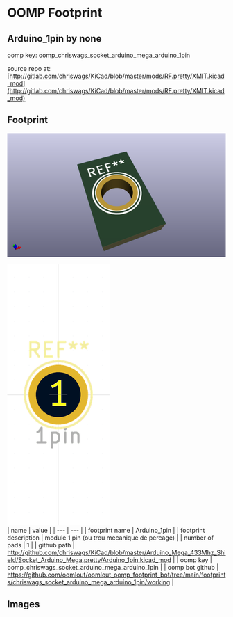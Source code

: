 # OOMP Footprint  
## Arduino_1pin  by none  
  
oomp key: oomp_chriswags_socket_arduino_mega_arduino_1pin  
  
source repo at: [http://gitlab.com/chriswags/KiCad/blob/master/mods/RF.pretty/XMIT.kicad_mod](http://gitlab.com/chriswags/KiCad/blob/master/mods/RF.pretty/XMIT.kicad_mod)  
## Footprint  
  
[![working_kicad_pcb_3d.png](working_kicad_pcb_3d_600.png)](working_kicad_pcb_3d.png)  
  
[![working.png](working_600.png)](working.png)  
| name | value | 
| --- | --- | 
| footprint name | Arduino_1pin | 
| footprint description | module 1 pin (ou trou mecanique de percage) | 
| number of pads | 1 | 
| github path | http://github.com/chriswags/KiCad/blob/master/Arduino_Mega_433Mhz_Shield/Socket_Arduino_Mega.pretty/Arduino_1pin.kicad_mod | 
| oomp key | oomp_chriswags_socket_arduino_mega_arduino_1pin | 
| oomp bot github | https://github.com/oomlout/oomlout_oomp_footprint_bot/tree/main/footprints/chriswags_socket_arduino_mega_arduino_1pin/working | 
## Images  
